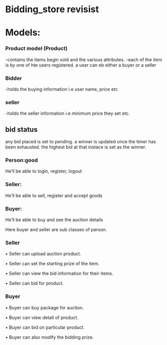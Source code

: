 # Bidding_store revisist
 # Models:
  ### Product model (Product)
  -contains the items begin sold and the various attributes.
  -each of the item is by one of hte users registered. a user can eb either a buyer or a seller
  
  ### Bidder
  -holds the buying information i.e user name, price etc
  
  ### seller
  -holds the seller information i.e minimum price they set etc.
  
  ## bid status
  any bid placed is set to pending. a winner is updated once the timer has been exhausted. the highest 
  bid at that instace is set as the winner. 


### Person:good

He’ll be able to login, register, logout

### Seller: 

He’ll be able to sell, register and accept goods

### Buyer: 

He’ll be able to buy and see the auction details

Here buyer and seller are sub classes of person.

### Seller

•	Seller can upload auction product.

•	Seller can set the starting prize of the item.

•	Seller can view the bid information for their items. 

•	Seller can bid for product.

### Buyer

•	Buyer can buy package for auction.

•	Buyer can view detail of product.

•	Buyer can bid on particular product.

•	Buyer can also modify the bidding prize.

